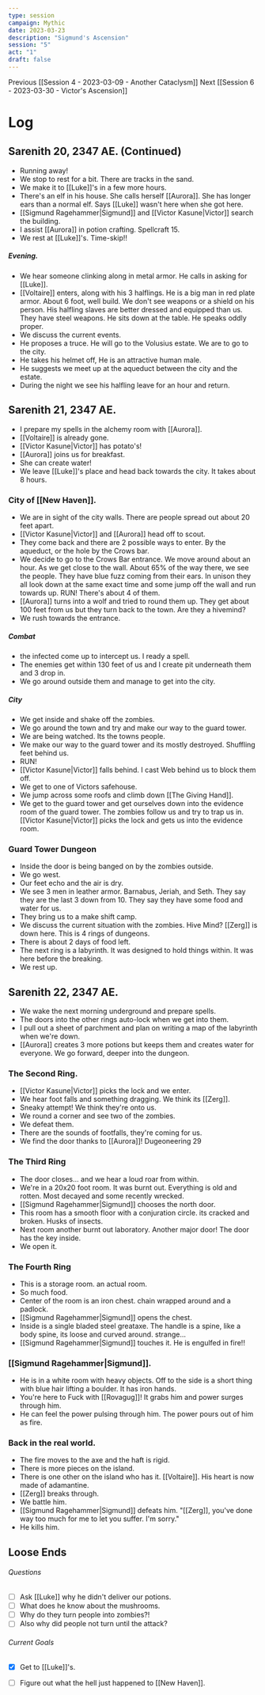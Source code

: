 ```yaml
---
type: session
campaign: Mythic
date: 2023-03-23
description: "Sigmund's Ascension"
session: "5"
act: "1"
draft: false
---
```

Previous [[Session 4 - 2023-03-09 - Another Cataclysm]]
Next [[Session 6 - 2023-03-30 - Victor's Ascension]]

# Log
## Sarenith 20, 2347 AE. (Continued)
- Running away!
- We stop to rest for a bit. There are tracks in the sand.
- We make it to [[Luke]]'s in a few more hours.
- There's an elf in his house. She calls herself [[Aurora]]. She has longer ears than a normal elf. Says [[Luke]] wasn't here when she got here.
- [[Sigmund Ragehammer|Sigmund]] and [[Victor Kasune|Victor]] search the building.
- I assist [[Aurora]] in potion crafting. Spellcraft 15.
- We rest at [[Luke]]'s. Time-skip!!

##### Evening.
- We hear someone clinking along in metal armor. He calls in asking for [[Luke]].
- [[Voltaire]] enters, along with his 3 halflings. He is a big man in red plate armor. About 6 foot, well build. We don't see weapons or a shield on his person. His halfling slaves are better dressed and equipped than us. They have steel weapons. He sits down at the table. He speaks oddly proper.
- We discuss the current events.
- He proposes a truce. He will go to the Volusius estate. We are to go to the city.
- He takes his helmet off, He is an attractive human male.
- He suggests we meet up at the aqueduct between the city and the estate.
- During the night we see his halfling leave for an hour and return.

## Sarenith 21, 2347 AE.
- I prepare my spells in the alchemy room with [[Aurora]].
- [[Voltaire]] is already gone.
- [[Victor Kasune|Victor]] has potato's!
- [[Aurora]] joins us for breakfast.
- She can create water!
- We leave [[Luke]]'s place and head back towards the city. It takes about 8 hours.

### City of [[New Haven]].
- We are in sight of the city walls. There are people spread out about 20 feet apart.
- [[Victor Kasune|Victor]] and [[Aurora]] head off to scout.
- They come back and there are 2 possible ways to enter. By the aqueduct, or the hole by the Crows bar.
- We decide to go to the Crows Bar entrance. We move around about an hour. As we get close to the wall. About 65% of the way there, we see the people. They have blue fuzz coming from their ears. In unison they all look down at the same exact time and some jump off the wall and run towards up. RUN! There's about 4 of them.
- [[Aurora]] turns into a wolf and tried to round them up. They get about 100 feet from us but they turn back to the town. Are they a hivemind?
- We rush towards the entrance. 
##### Combat
- the infected come up to intercept us. I ready a spell.
- The enemies get within 130 feet of us and I create pit underneath them and 3 drop in. 
- We go around outside them and manage to get into the city.
##### City
- We get inside and shake off the zombies.
- We go around the town and try and make our way to the guard tower.
- We are being watched. Its the towns people.
- We make our way to the guard tower and its mostly destroyed. Shuffling feet behind us.
- RUN! 
- [[Victor Kasune|Victor]] falls behind. I cast Web behind us to block them off.
- We get to one of Victors safehouse.
- We jump across some roofs and climb down [[The Giving Hand]].
- We get to the guard tower and get ourselves down into the evidence room of the guard tower. The zombies follow us and try to trap us in. [[Victor Kasune|Victor]] picks the lock and gets us into the evidence room.
### Guard Tower Dungeon
- Inside the door is being banged on by the zombies outside.
- We go west.
-  Our feet echo and the air is dry.
- We see 3 men in leather armor. Barnabus, Jeriah, and Seth. They say they are the last 3 down from 10. They say they have some food and water for us.
- They bring us to a make shift camp.
- We discuss the current situation with the zombies. Hive Mind? [[Zerg]] is down here. This is 4 rings of dungeons.
- There is about 2 days of food left.
- The next ring is a labyrinth. It was designed to hold things within. It was here before the breaking.
-  We rest up.

## Sarenith 22, 2347 AE.
- We wake the next morning underground and prepare spells.
- The doors into the other rings auto-lock when we get into them.
- I pull out a sheet of parchment and plan on writing a map of the labyrinth when we're down.
- [[Aurora]] creates 3 more potions but keeps them and creates water for everyone. We go forward, deeper into the dungeon.
### The Second Ring.
- [[Victor Kasune|Victor]] picks the lock and we enter.
- We hear foot falls and something dragging. We think its [[Zerg]].
- Sneaky attempt! We think they're onto us.
- We round a corner and see two of the zombies.
- We defeat them.
- There are the sounds of footfalls, they're coming for us.
- We find the door thanks to [[Aurora]]! Dugeoneering 29
### The Third Ring
- The door closes... and we hear a loud roar from within.
- We're in a 20x20 foot room. It was burnt out. Everything is old and rotten. Most decayed and some recently wrecked. 
- [[Sigmund Ragehammer|Sigmund]] chooses the north door.
- This room has a smooth floor with a conjuration circle. its cracked and broken. Husks of insects.
- Next room another burnt out laboratory. Another major door! The door has the key inside.
- We open it.
### The Fourth Ring
- This is a storage room. an actual room.
- So much food.
- Center of the room is an iron chest. chain wrapped around and a padlock.
- [[Sigmund Ragehammer|Sigmund]] opens the chest.
- Inside is a single bladed steel greataxe. The handle is a spine, like a body spine, its loose and curved around. strange...
- [[Sigmund Ragehammer|Sigmund]] touches it. He is engulfed in fire!!

### [[Sigmund Ragehammer|Sigmund]].
- He is in a white room with heavy objects. Off to the side is a short thing with blue hair lifting a boulder. It has iron hands.
- You're here to Fuck with [[Rovagug]]! It grabs him and power surges through him.
- He can feel the power pulsing through him. The power pours out of him as fire.

### Back in the real world.
- The fire moves to the axe and the haft is rigid. 
- There is more pieces on the island.
- There is one other on the island who has it. [[Voltaire]]. His heart is now made of adamantine.
- [[Zerg]] breaks through.
- We battle him. 
- [[Sigmund Ragehammer|Sigmund]] defeats him. "[[Zerg]], you've done way too much for me to let you suffer. I'm sorry."
- He kills him.

## Loose Ends
###### Questions
- [ ] Ask [[Luke]] why he didn't deliver our potions.
- [ ] What does he know about the mushrooms.
- [ ] Why do they turn people into zombies?!
- [ ] Also why did people not turn until the attack?

###### Current Goals
- [x] Get to [[Luke]]'s.
- [ ] Figure out what the hell just happened to [[New Haven]].

